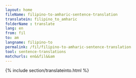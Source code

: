 ```yaml
---
layout: home
fileName: filipino-to-amharic-sentence-translation
translatein: filipino_to_amharic
folderName : translate
lang: en
from: fil
to: am
langname: filipino-to
permalink: /fil/filipino-to-amharic-sentence-translation
tool: sentence-translations
matchurls: en&&fil&&am
---
```

{% include section/translateinto.html %}
